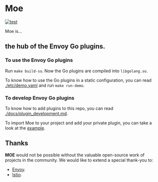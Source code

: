 # Moe

[![test](https://github.com/mosn/moe/actions/workflows/test.yml/badge.svg)](https://github.com/mosn/moe/actions/workflows/test.yml)

Moe is...

## the hub of the Envoy Go plugins.

### To use the Envoy Go plugins

Run `make build-so`. Now the Go plugins are compiled into `libgolang.so`.

To know how to use the Go plugins in a static configuration, you can read [./etc/demo.yaml](./etc/demo.yaml) and run `make run-demo`.

### To develop Envoy Go plugins

To know how to add plugins to this repo, you can read [./docs/plugin_development.md](./docs/plugin_development.md).

To import Moe to your project and add your private plugin, you can take a look at the [example](./examples/dev_your_plugin).

## Thanks

**MOE** would not be possible without the valuable open-source work of projects in the community. We would like to extend a special thank-you to:

- [Envoy](https://www.envoyproxy.io).
- [Istio](https://istio.io).
